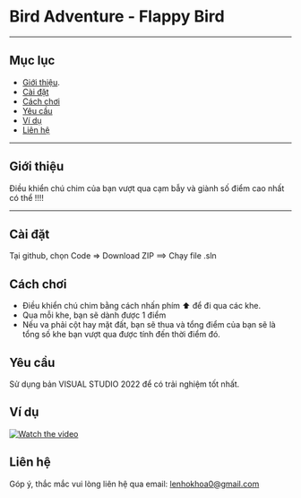 # Bird Adventure - Flappy Bird


---

## Mục lục

- [Giới thiệu](#giới-thiệu).
- [Cài đặt](#cài-đặt)
- [Cách chơi](#cách-chơi)
- [Yêu cầu](#yêu-cầu)
- [Ví dụ](#ví-dụ)
- [Liên hệ](#liên-hệ)

---

## Giới thiệu

Điều khiển chú chim của bạn vượt qua cạm bẫy và giành số điểm cao nhất có thể !!!!

---

## Cài đặt
Tại github, chọn Code => Download ZIP ==> Chạy file .sln 

## Cách chơi

- Điều khiển chú chim bằng cách nhấn phím ⬆️ để đi qua các khe.
- Qua mỗi khe, bạn sẽ dành được 1 điểm
- Nếu va phải cột hay mặt đất, bạn sẽ thua và tổng điểm của bạn sẽ là tổng số khe bạn vượt qua được tính đến thời điểm đó.
## Yêu cầu

Sử dụng bản VISUAL STUDIO 2022 để có trải nghiệm tốt nhất.

## Ví dụ

[![Watch the video](https://img.youtube.com/vi/TqyIDx0yZuU/0.jpg)](https://www.youtube.com/watch?v=TqyIDx0yZuU)

## Liên hệ

Góp ý, thắc mắc vui lòng liên hệ qua email: lenhokhoa0@gmail.com
